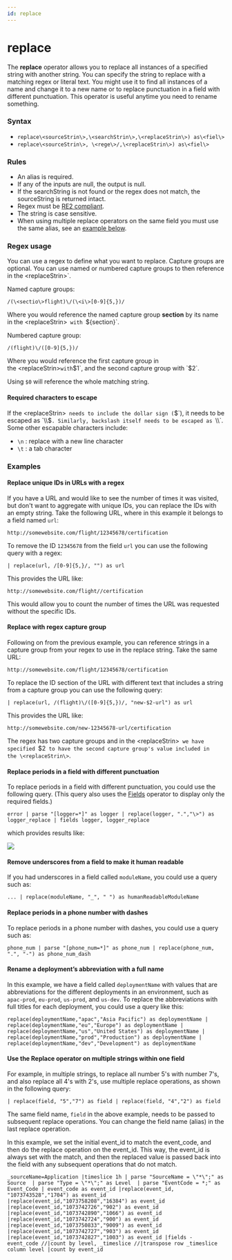 ```yaml
---
id: replace
---
```


# replace

The **replace** operator allows you to replace all instances of a
specified string with another string. You can specify the string to
replace with a matching regex or literal text. You might use it to find
all instances of a name and change it to a new name or to replace
punctuation in a field with different punctuation. This operator is
useful anytime you need to rename something.

### Syntax

-   `replace\<sourceStrin\>,\<searchStrin\>,\<replaceStrin\>) as\<fiel\>`
-   `replace\<sourceStrin\>, \<rege\>/,\<replaceStrin\>) as\<fiel\>`

### Rules

-   An alias is required.
-   If any of the inputs are null, the output is null.
-   If the searchString is not found or the regex does not match, the
    sourceString is returned intact.
-   Regex must be [RE2
    compliant](https://github.com/google/re2/wiki/Syntax "https://github.com/google/re2/wiki/Syntax").
-   The string is case sensitive.
-   When using multiple replace operators on the same field you must use
    the same alias, see an [example below](./replace.md "replace").

### Regex usage

You can use a regex to define what you want to replace. Capture groups
are optional. You can use named or numbered capture groups to then
reference in the \<replaceStrin\>`.

Named capture groups:

`/(\<sectio\>flight)\/(\<i\>[0-9]{5,})/`

Where you would reference the named capture group **section** by its
name in the \<replaceStrin\>` with `${section}`.

Numbered capture group:

`/(flight)\/([0-9]{5,})/`

Where you would reference the first capture group in
the \<replaceStrin\>` with `$1`, and the second capture group with `$2`.

Using `$0` will reference the whole matching string.

#### Required characters to escape

If the \<replaceStrin\>` needs to include the dollar sign (`$`), it
needs to be escaped as `\\$`. Similarly, backslash itself needs to be
escaped as `\\\\`. Some other escapable characters include:

-   `\n` : replace with a new line character
-   `\t` : a tab character

### Examples

#### Replace unique IDs in URLs with a regex

If you have a URL and would like to see the number of times it was
visited, but don't want to aggregate with unique IDs, you can replace
the IDs with an empty string. Take the following URL, where in this
example it belongs to a field named `url`:

`http://somewebsite.com/flight/12345678/certification`

To remove the ID `12345678` from the field `url` you can use the
following query with a regex:

`| replace(url, /[0-9]{5,}/, "") as url`

This provides the URL like:

`http://somewebsite.com/flight//certification`

This would allow you to count the number of times the URL was requested
without the specific IDs.

#### Replace with regex capture group

Following on from the previous example, you can reference strings in a
capture group from your regex to use in the replace string. Take the
same URL:

`http://somewebsite.com/flight/12345678/certification`

To replace the ID section of the URL with different text that includes a
string from a capture group you can use the following query:

`| replace(url, /(flight)\/([0-9]{5,})/, "new-$2-url") as url`

This provides the URL like:

`http://somewebsite.com/new-12345678-url/certification`

The regex has two capture groups and in the \<replaceStrin\>` we have
specified `$2` to have the second capture group's value included in
the \<replaceStrin\>`. 

#### Replace periods in a field with different punctuation

To replace periods in a field with different punctuation, you could use
the following query. (This query also uses
the [Fields](fields_operator.md "fields") operator to display only the
required fields.)

`error | parse "[logger=*]" as logger | replace(logger, ".","\>") as logger_replace | fields logger, logger_replace`

which provides results like:

![](../../static/img/Search-Query-Language/Search-Operators/replace/../../../../Assets/Media_Repo_for_Search/replace_operator_example.png)

#### Remove underscores from a field to make it human readable

If you had underscores in a field called `moduleName`, you could use a
query such as:

`... | replace(moduleName, "_", " ") as humanReadableModuleName`

#### Replace periods in a phone number with dashes

To replace periods in a phone number with dashes, you could use a query
such as:

`phone_num | parse "[phone_num=*]" as phone_num | replace(phone_num, ".", "-") as phone_num_dash`

#### Rename a deployment’s abbreviation with a full name

In this example, we have a field called `deploymentName` with values
that are abbreviations for the different deployments in an environment,
such as `apac-prod`, `eu-prod`, `us-prod`, and `us-dev`. To replace the
abbreviations with full titles for each deployment, you could use a
query like this:

`replace(deploymentName,"apac","Asia Pacific") as deploymentName | replace(deploymentName,"eu","Europe") as deploymentName | replace(deploymentName,"us","United States") as deploymentName | replace(deploymentName,"prod","Production") as deploymentName | replace(deploymentName,"dev","Development") as deploymentName`

#### Use the Replace operator on multiple strings within one field

For example, in multiple strings, to replace all number 5's with number
7's, and also replace all 4's with 2's, use multiple replace operations,
as shown in the following query:

`| replace(field, "5","7") as field | replace(field, "4","2") as field`

The same field name, `field` in the above example, needs to be passed to
subsequent replace operations. You can change the field name (alias) in
the last replace operation.

In this example, we set the initial event_id to match the event_code,
and then do the replace operation on the event_id. This way, the
event_id is always set with the match, and then the replaced value is
passed back into the field with any subsequent operations that do not
match.

`_sourceName=Application |timeslice 1h | parse "SourceName = \"*\";" as Source  | parse "Type = \"*\";" as Level  | parse "EventCode = *;" as Event_Code | event_code as event_id |replace(event_id, "1073743528","1704") as event_id |replace(event_id,"1073758208","16384") as event_id |replace(event_id,"1073742726","902") as event_id |replace(event_id,"1073742890","1066") as event_id |replace(event_id,"1073742724","900") as event_id |replace(event_id,"1073750833","9009") as event_id |replace(event_id,"1073742727","903") as event_id |replace(event_id,"1073742827","1003") as event_id |fields - event_code //|count by level, _timeslice //|transpose row _timeslice column level |count by event_id`
